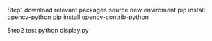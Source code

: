 Step1 download relevant packages
    source new enviroment
    pip install opencv-python
    pip install opencv-contrib-python

Step2 test
    python display.py